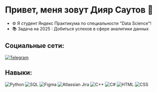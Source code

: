 # Привет, меня зовут Дияр Саутов 👋

- ⚙️ Я студент Яндекс Практикума по специальности "Data Science"!
- 📚 Задача на 2025 : Добиться успехов в сфере аналитики данных

## Социальные сети:
[![Telegram](https://img.shields.io/badge/Telegram-26A5E4?style=for-the-badge&logo=telegram&logoColor=white)](https://t.me/Zafkiel2538)

## Навыки:
![Python](https://img.shields.io/badge/Python-3776AB?style=for-the-badge&logo=python&logoColor=white)
![SQL](https://img.shields.io/badge/SQL-003B57?style=for-the-badge&logo=sqlite&logoColor=white)
![Figma](https://img.shields.io/badge/Figma-F24E1E?style=for-the-badge&logo=figma&logoColor=white)
![Atlassian Jira](https://img.shields.io/badge/Jira-0052CC?style=for-the-badge&logo=jira&logoColor=white)
![C++](https://img.shields.io/badge/C++-00599C?style=for-the-badge&logo=cplusplus&logoColor=white)
![C#](https://img.shields.io/badge/C%23-239120?style=for-the-badge&logo=csharp&logoColor=white)
![HTML](https://img.shields.io/badge/HTML5-E34F26?style=for-the-badge&logo=html5&logoColor=white)
![CSS](https://img.shields.io/badge/CSS3-1572B6?style=for-the-badge&logo=css3&logoColor=white)

